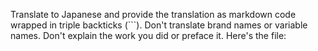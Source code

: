 Translate to Japanese and provide the translation as markdown code wrapped in triple backticks (```). Don't translate brand names or variable names. Don't explain the work you did or preface it. Here's the file:

